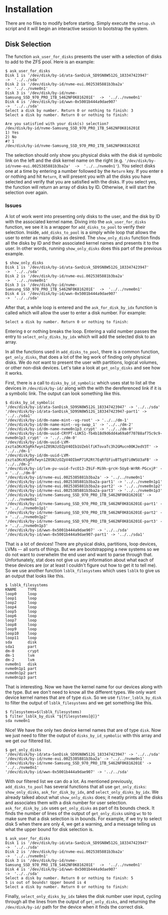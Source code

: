 # Installation

There are no files to modify before starting. Simply execute the `setup.sh` script and it will begin an interactive session to bootstrap the system.

## Disk Selection

The function `ask_user_for_disks` presents the user with a selection of disks to add to the ZFS pool. Here is an example:

```console
$ ask_user_for_disks
Disk 1 is '/dev/disk/by-id/ata-SanDisk_SD9SN8W512G_183347423947'          ->  '../../sda'
Disk 2 is '/dev/disk/by-id/nvme-eui.0025385881b3ba2a'                     ->  '../../nvme0n1'
Disk 3 is '/dev/disk/by-id/nvme-Samsung_SSD_970_PRO_1TB_S462NF0K816201E'  ->  '../../nvme0n1'
Disk 4 is '/dev/disk/by-id/wwn-0x5001b444a9dae907'                        ->  '../../sda'
Select a disk by number. Return 0 or nothing to finish: 3
Select a disk by number. Return 0 or nothing to finish:

Are you satisfied with your disk(s) selection?
/dev/disk/by-id/nvme-Samsung_SSD_970_PRO_1TB_S462NF0K816201E
1) Yes
2) No
#? 1
/dev/disk/by-id/nvme-Samsung_SSD_970_PRO_1TB_S462NF0K816201E
```

The selection should only show you physical disks with the disk id symbolic link on the left and the disk kernel name on the right (e.g. `'/dev/disk/by-id/nvme-eui.0025385881b3ba2a'  ->  '../../nvme0n1'`). You select disks one at a time by entering a number followed by the `Return` key. If you enter `0` or nothing and hit `Return`, it will present you with all the disks you have selected and verify that you are satisfied with the disks. If you select yes, the function will return an array of disks by ID. Otherwise, it will start the selection over again.

### Issues

A lot of work went into presenting only disks to the user, and the disk by ID with the associated kernel name. Diving into the `ask_user_for_disks` function, we see it is a wrapper for `add_disks_to_pool` to verify their selection. Inside, `add_disks_to_pool` is a simply while loop that allows the user to enter as many disks as desired. The `show_only_disks` function finds all the disks by ID and their associated kernel names and presents it to the user. In other words, running `show_only_disks` does this part of the previous example.

```console
$ show_only_disks
Disk 1 is '/dev/disk/by-id/ata-SanDisk_SD9SN8W512G_183347423947'          ->  '../../sda'
Disk 2 is '/dev/disk/by-id/nvme-eui.0025385881b3ba2a'                     ->  '../../nvme0n1'
Disk 3 is '/dev/disk/by-id/nvme-Samsung_SSD_970_PRO_1TB_S462NF0K816201E'  ->  '../../nvme0n1'
Disk 4 is '/dev/disk/by-id/wwn-0x5001b444a9dae907'                        ->  '../../sda'
```

After that, a while loop is entered and the `ask_for_disk_by_idx` function is called which will allow the user to enter a disk number. For example:
```console
Select a disk by number. Return 0 or nothing to finish:
```
Entering `0` or nothing breaks the loop. Entering a valid number passes the entry to `select_only_disks_by_idx` which will add the selected disk to an array.

In all the functions used in `add_disks_to_pool`, there is a common function, `get_only_disks`, that does a lot of the leg work of finding only physical disks. We do _not_ want to present the user with partitions, logical volumes, or other non-disk devices. Let's take a look at `get_only_disks` and see how it works.

First, there is a call to `disks_by_id_symbolic` which uses stat to list all the devices in `/dev/disk/by-id/` along with the with the dereferenced link if it is a symbolic link. The output can look something like this.

```console
$ disks_by_id_symbolic
'/dev/disk/by-id/ata-SanDisk_SD9SN8W512G_183347423947' -> '../../sda'
'/dev/disk/by-id/ata-SanDisk_SD9SN8W512G_183347423947-part1' -> '../../sda1'
'/dev/disk/by-id/dm-name-mint--vg-root' -> '../../dm-1'
'/dev/disk/by-id/dm-name-mint--vg-swap_1' -> '../../dm-2'
'/dev/disk/by-id/dm-name-nvme0n1p3_crypt' -> '../../dm-0'
'/dev/disk/by-id/dm-uuid-CRYPT-LUKS1-fb4b18d9d6dd4a69a0f70788af75c9c9-nvme0n1p3_crypt' -> '../../dm-0'
'/dev/disk/by-id/dm-uuid-LVM-zxzta3KcKSgRkfwyn1Z0SNJzOZpV4OIb1UZeblfiKTovaTc3h2GMucn0OKJedV3T' -> '../../dm-1'
'/dev/disk/by-id/dm-uuid-LVM-zxzta3KcKSgRkfwyn1Z0SNJzOZpV4OIbmP71R2Rt7EqRfEFiuBT5g97i0WSU3aFB' -> '../../dm-2'
'/dev/disk/by-id/lvm-pv-uuid-fvcO13-Z9iF-Mi9h-grcH-5Uy8-WrRR-PGcxjP' -> '../../dm-0'
'/dev/disk/by-id/nvme-eui.0025385881b3ba2a' -> '../../nvme0n1'
'/dev/disk/by-id/nvme-eui.0025385881b3ba2a-part1' -> '../../nvme0n1p1'
'/dev/disk/by-id/nvme-eui.0025385881b3ba2a-part2' -> '../../nvme0n1p2'
'/dev/disk/by-id/nvme-eui.0025385881b3ba2a-part3' -> '../../nvme0n1p3'
'/dev/disk/by-id/nvme-Samsung_SSD_970_PRO_1TB_S462NF0K816201E' -> '../../nvme0n1'
'/dev/disk/by-id/nvme-Samsung_SSD_970_PRO_1TB_S462NF0K816201E-part1' -> '../../nvme0n1p1'
'/dev/disk/by-id/nvme-Samsung_SSD_970_PRO_1TB_S462NF0K816201E-part2' -> '../../nvme0n1p2'
'/dev/disk/by-id/nvme-Samsung_SSD_970_PRO_1TB_S462NF0K816201E-part3' -> '../../nvme0n1p3'
'/dev/disk/by-id/wwn-0x5001b444a9dae907' -> '../../sda'
'/dev/disk/by-id/wwn-0x5001b444a9dae907-part1' -> '../../sda1'
```

That is a lot of devices! There are physical disks, partitions, loop devices, LVMs -- all sorts of things. But we are bootstrapping a new systems so we do not want to overwhelm the end user and want to parse through that. Unfortunately, stat does not give us any information about what each of these devices are (or at least I couldn't figure out how to get it to tell me). So we use another function `lsblk_filesystems` which uses `lsblk` to give us an output that looks like this.

```console
$ lsblk_filesystems
KNAME     TYPE
loop0     loop
loop1     loop
loop2     loop
loop4     loop
loop5     loop
loop6     loop
loop7     loop
loop8     loop
loop9     loop
loop10    loop
loop11    loop
sda       disk
sda1      part
dm-0      crypt
dm-1      lvm
dm-2      lvm
nvme0n1   disk
nvme0n1p1 part
nvme0n1p2 part
nvme0n1p3 part
```

That is interesting. Now we have the kernel name for our devices along with the type. But we don't need to know all the different types. We only want device kernel names that are of type `disk`. So we use `filter_lsblk_by_disk` to filter the output of `lsblk_filesystems` and we get something like this.

```console
$ filesystems=$(lsblk_filesystems)
$ filter_lsblk_by_disk "${filesystems[@]}"
sda nvme0n1
```

Nice! We have the only two device kernel names that are of type `disk`. Now we just need to filter the output of `disks_by_id_symbolic` with this array and we get our filtered list.

```console
$ get_only_disks
'/dev/disk/by-id/ata-SanDisk_SD9SN8W512G_183347423947' -> '../../sda'
'/dev/disk/by-id/nvme-eui.0025385881b3ba2a' -> '../../nvme0n1'
'/dev/disk/by-id/nvme-Samsung_SSD_970_PRO_1TB_S462NF0K816201E' -> '../../nvme0n1'
'/dev/disk/by-id/wwn-0x5001b444a9dae907' -> '../../sda'
```

With our filtered list we can do a lot. As mentioned previously, `add_disks_to_pool` has several functions that all use `get_only_disks`: `show_only_disks`, `ask_for_disk_by_idx`, and `select_only_disks_by_idx`. We already talked about what `show_only_disks` does; it neatly prints all the disks and associates them with a disk number for user selection. `ask_for_disk_by_idx` uses `get_only_disks` as part of its bounds check. It finds the number of lines of the output of `get_only_disks` using `wc` to to make sure that a disk selection is in bounds. For example, if we try to select disk 5 when there are only 4, we get a warning, and a message telling us what the upper bound for disk selection is.

```console
$ ask_user_for_disks
Disk 1 is '/dev/disk/by-id/ata-SanDisk_SD9SN8W512G_183347423947'          ->  '../../sda'
Disk 2 is '/dev/disk/by-id/nvme-eui.0025385881b3ba2a'                     ->  '../../nvme0n1'
Disk 3 is '/dev/disk/by-id/nvme-Samsung_SSD_970_PRO_1TB_S462NF0K816201E'  ->  '../../nvme0n1'
Disk 4 is '/dev/disk/by-id/wwn-0x5001b444a9dae907'                        ->  '../../sda'
Select a disk by number. Return 0 or nothing to finish: 5
5 is out of bounds! Upper bound is 4
Select a disk by number. Return 0 or nothing to finish:
```

Finally, `select_only_disks_by_idx` takes the disk number user input, cycling through all the lines from the output of `get_only_disks`, and returning the `/dev/disk/by-id/` path for the device when it finds the correct disk.
